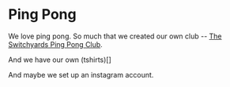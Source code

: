 # Ping Pong

We love ping pong. So much that we created our own club -- [The Switchyards Ping Pong Club](http://switchyardspingpongclub.com).

And we have our own (tshirts)[]

And maybe we set up an instagram account.

